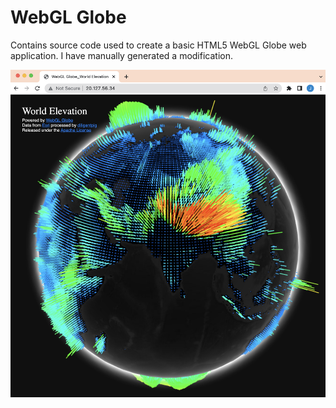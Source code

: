 # WebGL Globe

Contains source code used to create a basic HTML5 WebGL Globe web application.
I have manually generated a modification. 

![3D Globe](/docs/images/image9.png)
